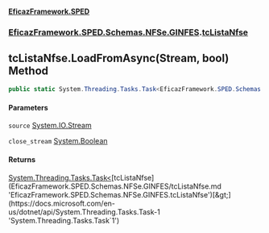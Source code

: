 #### [EficazFramework.SPED](EficazFrameworkSPED.md 'EficazFramework SPED')
### [EficazFramework.SPED.Schemas.NFSe.GINFES](EficazFramework.SPED.Schemas.NFSe.GINFES.md 'EficazFramework.SPED.Schemas.NFSe.GINFES').[tcListaNfse](EficazFramework.SPED.Schemas.NFSe.GINFES/tcListaNfse.md 'EficazFramework.SPED.Schemas.NFSe.GINFES.tcListaNfse')

## tcListaNfse.LoadFromAsync(Stream, bool) Method

```csharp
public static System.Threading.Tasks.Task<EficazFramework.SPED.Schemas.NFSe.GINFES.tcListaNfse> LoadFromAsync(System.IO.Stream source, bool close_stream=true);
```
#### Parameters

<a name='EficazFramework.SPED.Schemas.NFSe.GINFES.tcListaNfse.LoadFromAsync(System.IO.Stream,bool).source'></a>

`source` [System.IO.Stream](https://docs.microsoft.com/en-us/dotnet/api/System.IO.Stream 'System.IO.Stream')

<a name='EficazFramework.SPED.Schemas.NFSe.GINFES.tcListaNfse.LoadFromAsync(System.IO.Stream,bool).close_stream'></a>

`close_stream` [System.Boolean](https://docs.microsoft.com/en-us/dotnet/api/System.Boolean 'System.Boolean')

#### Returns
[System.Threading.Tasks.Task&lt;](https://docs.microsoft.com/en-us/dotnet/api/System.Threading.Tasks.Task-1 'System.Threading.Tasks.Task`1')[tcListaNfse](EficazFramework.SPED.Schemas.NFSe.GINFES/tcListaNfse.md 'EficazFramework.SPED.Schemas.NFSe.GINFES.tcListaNfse')[&gt;](https://docs.microsoft.com/en-us/dotnet/api/System.Threading.Tasks.Task-1 'System.Threading.Tasks.Task`1')
